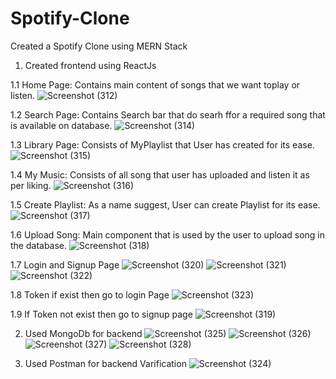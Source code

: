# Spotify-Clone

Created a Spotify Clone using MERN Stack 

1. Created frontend using ReactJs

1.1 Home Page: Contains main content of songs that we want toplay or listen.
![Screenshot (312)](https://github.com/RahulBhola/Spotify-Clone/assets/104344946/cf17da53-06ab-49ca-a073-5827afa490ba)

1.2 Search Page: Contains Search bar that do searh ffor a required song that is available on database.
![Screenshot (314)](https://github.com/RahulBhola/Spotify-Clone/assets/104344946/81e3ab34-c363-4029-b2a0-6dc297be759d)

1.3 Library Page: Consists of MyPlaylist that User has created for its ease.
![Screenshot (315)](https://github.com/RahulBhola/Spotify-Clone/assets/104344946/afc2d4e9-e65d-4927-84cc-ca613eba192f)

1.4 My Music: Consists of all song that user has uploaded and listen it as per liking.
![Screenshot (316)](https://github.com/RahulBhola/Spotify-Clone/assets/104344946/aef7d750-b7b4-4620-a7ab-01da71d36612)

1.5 Create Playlist: As a name suggest, User can create Playlist for its ease. 
![Screenshot (317)](https://github.com/RahulBhola/Spotify-Clone/assets/104344946/3e28d404-b47c-4edf-b0d2-8df3e0e10dff)

1.6 Upload Song: Main component that is used by the user to upload song in the database.
![Screenshot (318)](https://github.com/RahulBhola/Spotify-Clone/assets/104344946/80ccee77-da3b-470b-ac39-479c3612dd0b)

1.7 Login and Signup Page
![Screenshot (320)](https://github.com/RahulBhola/Spotify-Clone/assets/104344946/e261b475-db6a-488e-b8d6-4360e72fbe27)
![Screenshot (321)](https://github.com/RahulBhola/Spotify-Clone/assets/104344946/7d6b16ab-771f-4e11-9494-ba7f2dd42048)
![Screenshot (322)](https://github.com/RahulBhola/Spotify-Clone/assets/104344946/4d9e9052-b880-42f5-931f-4f31b6f14f27)

1.8 Token if exist then go to login Page 
![Screenshot (323)](https://github.com/RahulBhola/Spotify-Clone/assets/104344946/c3676625-2320-4414-9438-4fad7d62ec95)

1.9 If Token not exist then go to signup page 
![Screenshot (319)](https://github.com/RahulBhola/Spotify-Clone/assets/104344946/7e32fd1f-2247-46ec-9d59-c13244d7c746)

2. Used MongoDb for backend
![Screenshot (325)](https://github.com/RahulBhola/Spotify-Clone/assets/104344946/4e0fbca8-3da9-4d6b-b8ce-29735bb3167d)
![Screenshot (326)](https://github.com/RahulBhola/Spotify-Clone/assets/104344946/22f40ecb-9caf-4d42-8148-63caf13b3c2e)
![Screenshot (327)](https://github.com/RahulBhola/Spotify-Clone/assets/104344946/d274aef2-2c98-454c-87ae-40b3e4bb7c6a)
![Screenshot (328)](https://github.com/RahulBhola/Spotify-Clone/assets/104344946/acd050d4-7cd0-47e8-9695-8f9b8df9bf6e)


3. Used Postman for backend Varification
![Screenshot (324)](https://github.com/RahulBhola/Spotify-Clone/assets/104344946/64c9ca59-aaa5-4df2-be13-bc3eef3cc41e)




